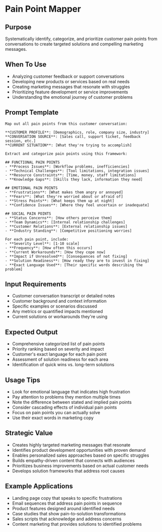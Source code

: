 # Pain Point Mapper

## Purpose
Systematically identify, categorize, and prioritize customer pain points from conversations to create targeted solutions and compelling marketing messages.

## When To Use
- Analyzing customer feedback or support conversations
- Developing new products or services based on real needs
- Creating marketing messages that resonate with struggles
- Prioritizing feature development or service improvements
- Understanding the emotional journey of customer problems

## Prompt Template

```
Map out all pain points from this customer conversation:

**CUSTOMER PROFILE**: [Demographics, role, company size, industry]
**CONVERSATION SOURCE**: [Sales call, support ticket, feedback session, etc.]
**CURRENT SITUATION**: [What they're trying to accomplish]

Extract and categorize pain points using this framework:

## FUNCTIONAL PAIN POINTS
- **Process Issues**: [Workflow problems, inefficiencies]
- **Technical Challenges**: [Tool limitations, integration issues]
- **Resource Constraints**: [Time, money, staff limitations]
- **Knowledge Gaps**: [Skills they lack, information they need]

## EMOTIONAL PAIN POINTS
- **Frustrations**: [What makes them angry or annoyed]
- **Fears**: [What they're worried about or afraid of]
- **Stress Points**: [What keeps them up at night]
- **Confidence Issues**: [Where they feel uncertain or inadequate]

## SOCIAL PAIN POINTS
- **Status Concerns**: [How others perceive them]
- **Team Dynamics**: [Internal relationship challenges]
- **Customer Relations**: [External relationship issues]
- **Industry Standing**: [Competitive positioning worries]

For each pain point, include:
- **Severity Level**: [1-10 scale]
- **Frequency**: [How often this occurs]
- **Current Workarounds**: [How they cope now]
- **Impact if Unresolved**: [Consequences of not fixing]
- **Solution Readiness**: [How ready they are to invest in fixing]
- **Exact Language Used**: [Their specific words describing the problem]
```

## Input Requirements
- Customer conversation transcript or detailed notes
- Customer background and context information
- Specific examples or scenarios discussed
- Any metrics or quantified impacts mentioned
- Current solutions or workarounds they're using

## Expected Output
- Comprehensive categorized list of pain points
- Priority ranking based on severity and impact
- Customer's exact language for each pain point
- Assessment of solution readiness for each area
- Identification of quick wins vs. long-term solutions

## Usage Tips
- Look for emotional language that indicates high frustration
- Pay attention to problems they mention multiple times
- Note the difference between stated and implied pain points
- Consider cascading effects of individual pain points
- Focus on pain points you can actually solve
- Use their exact words in marketing copy

## Strategic Value
- Creates highly targeted marketing messages that resonate
- Identifies product development opportunities with proven demand
- Enables personalized sales approaches based on specific struggles
- Builds empathy-driven content that connects with audiences
- Prioritizes business improvements based on actual customer needs
- Develops solution frameworks that address root causes

## Example Applications
- Landing page copy that speaks to specific frustrations
- Email sequences that address pain points in sequence
- Product features designed around identified needs
- Case studies that show pain-to-solution transformations
- Sales scripts that acknowledge and address concerns
- Content marketing that provides solutions to identified problems